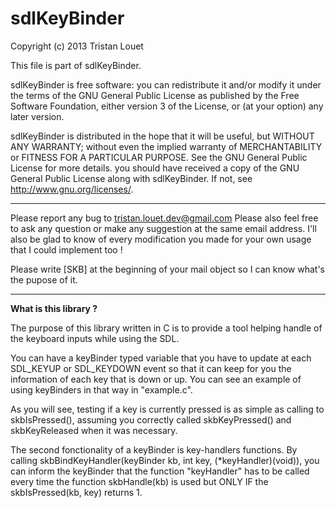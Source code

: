 sdlKeyBinder
==========

Copyright (c) 2013 Tristan Louet

This file is part of sdlKeyBinder.

sdlKeyBinder is free software: you can redistribute it and/or modify
it under the terms of the GNU General Public License as published by
the Free Software Foundation, either version 3 of the License, or
(at your option) any later version.

sdlKeyBinder is distributed in the hope that it will be useful,
but WITHOUT ANY WARRANTY; without even the implied warranty of
MERCHANTABILITY or FITNESS FOR A PARTICULAR PURPOSE.  See the
GNU General Public License for more details.
you should have received a copy of the GNU General Public License
along with sdlKeyBinder.  If not, see <http://www.gnu.org/licenses/>.

------------------------------------------------------------------------

Please report any bug to tristan.louet.dev@gmail.com
Please also feel free to ask any question or make any suggestion at the
same email address.
I'll also be glad to know of every modification you made for your own
usage that I could implement too !

Please write [SKB] at the beginning of your mail object so I can know
what's the pupose of it.

------------------------------------------------------------------------
**What is this library ?**

The purpose of this library written in C is to provide a tool helping
handle of the keyboard inputs while using the SDL.

You can have a keyBinder typed variable that you have to update at each
SDL_KEYUP or SDL_KEYDOWN event so that it can keep for you the
information of each key that is down or up.
You can see an example of using keyBinders in that way in "example.c".

As you will see, testing if a key is currently pressed is as simple as
calling to skbIsPressed(), assuming you correctly called skbKeyPressed()
and skbKeyReleased when it was necessary.

The second fonctionality of a keyBinder is key-handlers functions.
By calling skbBindKeyHandler(keyBinder kb, int key, (*keyHandler)(void)),
you can inform the keyBinder that the function "keyHandler" has to be
called every time the function skbHandle(kb) is used but ONLY IF the 
skbIsPressed(kb, key) returns 1.
